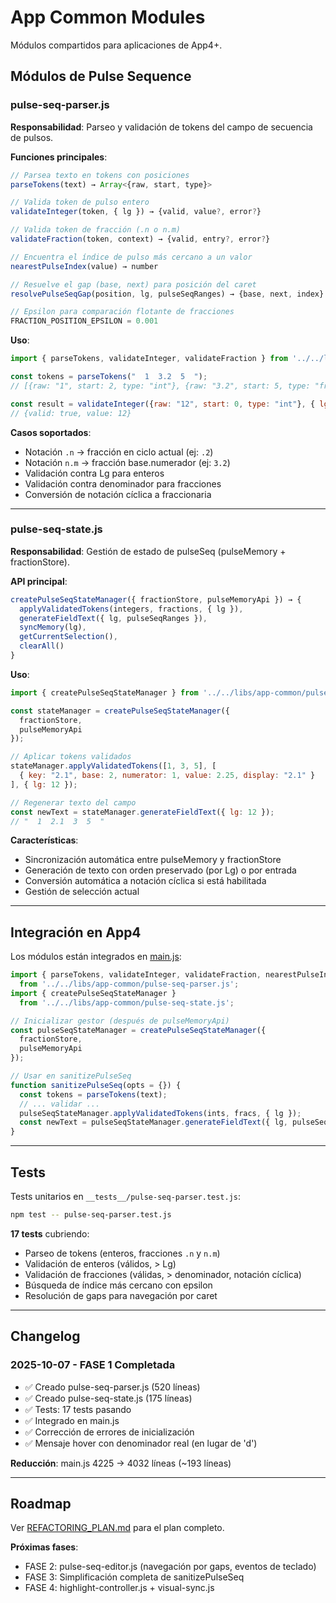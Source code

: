 # App Common Modules

Módulos compartidos para aplicaciones de App4+.

## Módulos de Pulse Sequence

### pulse-seq-parser.js

**Responsabilidad**: Parseo y validación de tokens del campo de secuencia de pulsos.

**Funciones principales**:

```javascript
// Parsea texto en tokens con posiciones
parseTokens(text) → Array<{raw, start, type}>

// Valida token de pulso entero
validateInteger(token, { lg }) → {valid, value?, error?}

// Valida token de fracción (.n o n.m)
validateFraction(token, context) → {valid, entry?, error?}

// Encuentra el índice de pulso más cercano a un valor
nearestPulseIndex(value) → number

// Resuelve el gap (base, next) para posición del caret
resolvePulseSeqGap(position, lg, pulseSeqRanges) → {base, next, index}

// Epsilon para comparación flotante de fracciones
FRACTION_POSITION_EPSILON = 0.001
```

**Uso**:
```javascript
import { parseTokens, validateInteger, validateFraction } from '../../libs/app-common/pulse-seq-parser.js';

const tokens = parseTokens("  1  3.2  5  ");
// [{raw: "1", start: 2, type: "int"}, {raw: "3.2", start: 5, type: "fraction"}, ...]

const result = validateInteger({raw: "12", start: 0, type: "int"}, { lg: 24 });
// {valid: true, value: 12}
```

**Casos soportados**:
- Notación `.n` → fracción en ciclo actual (ej: `.2`)
- Notación `n.m` → fracción base.numerador (ej: `3.2`)
- Validación contra Lg para enteros
- Validación contra denominador para fracciones
- Conversión de notación cíclica a fraccionaria

---

### pulse-seq-state.js

**Responsabilidad**: Gestión de estado de pulseSeq (pulseMemory + fractionStore).

**API principal**:

```javascript
createPulseSeqStateManager({ fractionStore, pulseMemoryApi }) → {
  applyValidatedTokens(integers, fractions, { lg }),
  generateFieldText({ lg, pulseSeqRanges }),
  syncMemory(lg),
  getCurrentSelection(),
  clearAll()
}
```

**Uso**:
```javascript
import { createPulseSeqStateManager } from '../../libs/app-common/pulse-seq-state.js';

const stateManager = createPulseSeqStateManager({
  fractionStore,
  pulseMemoryApi
});

// Aplicar tokens validados
stateManager.applyValidatedTokens([1, 3, 5], [
  { key: "2.1", base: 2, numerator: 1, value: 2.25, display: "2.1" }
], { lg: 12 });

// Regenerar texto del campo
const newText = stateManager.generateFieldText({ lg: 12 });
// "  1  2.1  3  5  "
```

**Características**:
- Sincronización automática entre pulseMemory y fractionStore
- Generación de texto con orden preservado (por Lg) o por entrada
- Conversión automática a notación cíclica si está habilitada
- Gestión de selección actual

---

## Integración en App4

Los módulos están integrados en [main.js](../../Apps/App4/main.js):

```javascript
import { parseTokens, validateInteger, validateFraction, nearestPulseIndex, resolvePulseSeqGap }
  from '../../libs/app-common/pulse-seq-parser.js';
import { createPulseSeqStateManager }
  from '../../libs/app-common/pulse-seq-state.js';

// Inicializar gestor (después de pulseMemoryApi)
const pulseSeqStateManager = createPulseSeqStateManager({
  fractionStore,
  pulseMemoryApi
});

// Usar en sanitizePulseSeq
function sanitizePulseSeq(opts = {}) {
  const tokens = parseTokens(text);
  // ... validar ...
  pulseSeqStateManager.applyValidatedTokens(ints, fracs, { lg });
  const newText = pulseSeqStateManager.generateFieldText({ lg, pulseSeqRanges });
}
```

---

## Tests

Tests unitarios en `__tests__/pulse-seq-parser.test.js`:

```bash
npm test -- pulse-seq-parser.test.js
```

**17 tests** cubriendo:
- Parseo de tokens (enteros, fracciones `.n` y `n.m`)
- Validación de enteros (válidos, > Lg)
- Validación de fracciones (válidas, > denominador, notación cíclica)
- Búsqueda de índice más cercano con epsilon
- Resolución de gaps para navegación por caret

---

## Changelog

### 2025-10-07 - FASE 1 Completada
- ✅ Creado pulse-seq-parser.js (520 líneas)
- ✅ Creado pulse-seq-state.js (175 líneas)
- ✅ Tests: 17 tests pasando
- ✅ Integrado en main.js
- ✅ Corrección de errores de inicialización
- ✅ Mensaje hover con denominador real (en lugar de 'd')

**Reducción**: main.js 4225 → 4032 líneas (~193 líneas)

---

## Roadmap

Ver [REFACTORING_PLAN.md](../../REFACTORING_PLAN.md) para el plan completo.

**Próximas fases**:
- FASE 2: pulse-seq-editor.js (navegación por gaps, eventos de teclado)
- FASE 3: Simplificación completa de sanitizePulseSeq
- FASE 4: highlight-controller.js + visual-sync.js
